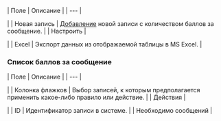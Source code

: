 | Поле | Описание |
| --- |

|
| Новая запись | [Добавление](/user_help/service/forum/forum_points2post_edit.php) новой записи с количеством баллов за сообщение. |
| Настроить |

|
| Excel | Экспорт данных из отображаемой таблицы в MS Excel. |

### Список баллов за сообщение

| Поле | Описание |
| --- |

|
| Колонка флажков | Выбор записей, к которым предполагается применить какое-либо правило или действие. |
| Действия |

|
| ID | Идентификатор записи в системе. |
| Необходимо сообщений |